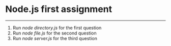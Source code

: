 # Node.js first assignment

---

1. Run _node directory.js_ for the first question
2. Run _node file.js_ for the second question
3. Run _node server.js_ for the third question
